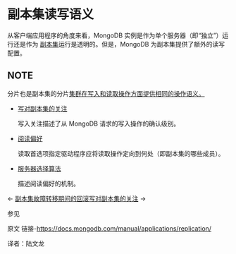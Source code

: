 # 副本集读写语义

从客户端应用程序的角度来看，MongoDB 实例是作为单个服务器（即“独立”）运行还是作为 [副本集](https://www.mongodb.com/docs/manual/reference/glossary/#std-term-replica-set)运行是透明的。但是，MongoDB 为副本集提供了额外的读写配置。

## NOTE

分片也是副本集的分片[集群在写入和读取操作方面提供相同的操作语义。](https://www.mongodb.com/docs/manual/reference/glossary/#std-term-sharded-cluster)

- [写对副本集的关注](https://www.mongodb.com/docs/manual/core/replica-set-write-concern/)

  写入关注描述了从 MongoDB 请求的写入操作的确认级别。

- [阅读偏好](https://www.mongodb.com/docs/manual/core/read-preference/)

  读取首选项指定驱动程序应将读取操作定向到何处（即副本集的哪些成员）。

- [服务器选择算法](https://www.mongodb.com/docs/manual/core/read-preference-mechanics/)

  描述阅读偏好的机制。

←  [副本集故障转移期间的回滚](https://www.mongodb.com/docs/manual/core/replica-set-rollbacks/)[写对副本集的关注](https://www.mongodb.com/docs/manual/core/replica-set-write-concern/) →

 参见

原文 链接-https://docs.mongodb.com/manual/applications/replication/ 

译者：陆文龙

